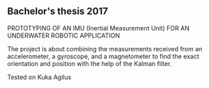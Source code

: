 ## Bachelor's thesis 2017
PROTOTYPING OF AN IMU (Inertial Measurement Unit) FOR AN UNDERWATER ROBOTIC APPLICATION

The project is about combining the measurements received from an accelerometer, a gyroscope, and a magnetometer to find the exact orientation and position with the help of the Kalman filter.

Tested on Kuka Agilus
